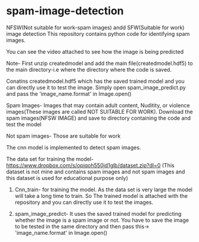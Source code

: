 # spam-image-detection

NFSW(Not suitable for work-spam images) andd SFW(Suitable for work) image detection
This repository contains python code for identifying spam images.

You can see the video attached to see how the image is being predicted

Note- First unzip createdmodel and add the main file(createdmodel.hdf5) to the main directory-i.e where the directory where the code is saved.

Conatins createdmodel.hdf5 which has the saved trained model and you can directly use it to test the image. Simply open spam_image_predict.py and pass the 'image_name.format' in Image.open()

Spam Images- Images that may contain adult content, Nuditity, or violence images(These images are called NOT SUITABLE FOR WORK). Download the spam images(NFSW IMAGE) and save to directory containing the code and test the model

Not spam images- Those are suitable for work

The cnn model is implemented to detect spam images.

The data set for training the model- https://www.dropbox.com/s/opiqoh550jd1glb/dataset.zip?dl=0 (This dataset is not mine and contains spam images and not spam images and this dataset is used for educational purpose only)

1) Cnn_train- for training the model. As the data set is very large the model will take a long time to train. So The trained model is attached with the repository and you can directly use it to test the images.

2) spam_image_predict- It uses the saved trained model for predicting whether the image is a spam image or not. You have to save the image to be tested in the same directory and then pass this-> 'image_name.format' in Image.open()
